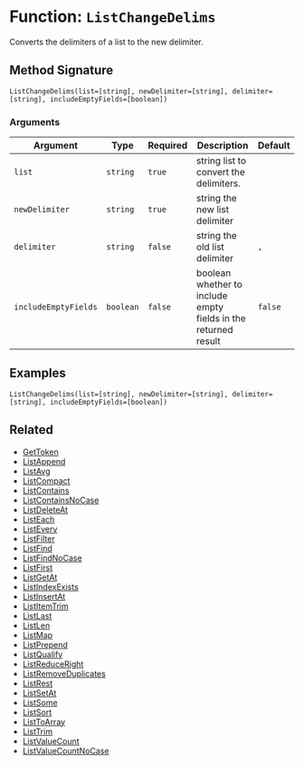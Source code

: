 [comment]: # (Note: This documentation is generated dynamically in the build process.  To modify the contents, change the javadoc on the _invoke method of the BIF class)

# Function: `ListChangeDelims`

Converts the delimiters of a list to the new delimiter.

## Method Signature
```
ListChangeDelims(list=[string], newDelimiter=[string], delimiter=[string], includeEmptyFields=[boolean])
```
### Arguments

| Argument | Type | Required | Description | Default |
|----------|------|----------|-------------|---------|
| `list` | `string` | `true` | string list to convert the delimiters. |  |
| `newDelimiter` | `string` | `true` | string the new list delimiter |  |
| `delimiter` | `string` | `false` | string the old list delimiter | `,` |
| `includeEmptyFields` | `boolean` | `false` | boolean whether to include empty fields in the returned result | `false` |

## Examples

```
ListChangeDelims(list=[string], newDelimiter=[string], delimiter=[string], includeEmptyFields=[boolean])
```

## Related
  * [GetToken](boxlang-language/reference/built-in-functions/GetToken.md)
  * [ListAppend](boxlang-language/reference/built-in-functions/ListAppend.md)
  * [ListAvg](boxlang-language/reference/built-in-functions/ListAvg.md)
  * [ListCompact](boxlang-language/reference/built-in-functions/ListCompact.md)
  * [ListContains](boxlang-language/reference/built-in-functions/ListContains.md)
  * [ListContainsNoCase](boxlang-language/reference/built-in-functions/ListContainsNoCase.md)
  * [ListDeleteAt](boxlang-language/reference/built-in-functions/ListDeleteAt.md)
  * [ListEach](boxlang-language/reference/built-in-functions/ListEach.md)
  * [ListEvery](boxlang-language/reference/built-in-functions/ListEvery.md)
  * [ListFilter](boxlang-language/reference/built-in-functions/ListFilter.md)
  * [ListFind](boxlang-language/reference/built-in-functions/ListFind.md)
  * [ListFindNoCase](boxlang-language/reference/built-in-functions/ListFindNoCase.md)
  * [ListFirst](boxlang-language/reference/built-in-functions/ListFirst.md)
  * [ListGetAt](boxlang-language/reference/built-in-functions/ListGetAt.md)
  * [ListIndexExists](boxlang-language/reference/built-in-functions/ListIndexExists.md)
  * [ListInsertAt](boxlang-language/reference/built-in-functions/ListInsertAt.md)
  * [ListItemTrim](boxlang-language/reference/built-in-functions/ListItemTrim.md)
  * [ListLast](boxlang-language/reference/built-in-functions/ListLast.md)
  * [ListLen](boxlang-language/reference/built-in-functions/ListLen.md)
  * [ListMap](boxlang-language/reference/built-in-functions/ListMap.md)
  * [ListPrepend](boxlang-language/reference/built-in-functions/ListPrepend.md)
  * [ListQualify](boxlang-language/reference/built-in-functions/ListQualify.md)
  * [ListReduceRight](boxlang-language/reference/built-in-functions/ListReduceRight.md)
  * [ListRemoveDuplicates](boxlang-language/reference/built-in-functions/ListRemoveDuplicates.md)
  * [ListRest](boxlang-language/reference/built-in-functions/ListRest.md)
  * [ListSetAt](boxlang-language/reference/built-in-functions/ListSetAt.md)
  * [ListSome](boxlang-language/reference/built-in-functions/ListSome.md)
  * [ListSort](boxlang-language/reference/built-in-functions/ListSort.md)
  * [ListToArray](boxlang-language/reference/built-in-functions/ListToArray.md)
  * [ListTrim](boxlang-language/reference/built-in-functions/ListTrim.md)
  * [ListValueCount](boxlang-language/reference/built-in-functions/ListValueCount.md)
  * [ListValueCountNoCase](boxlang-language/reference/built-in-functions/ListValueCountNoCase.md)
